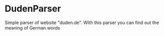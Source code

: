 # DudenParser
Simple parser of website "duden.de".
With this parser you can find out the meaning of German words
